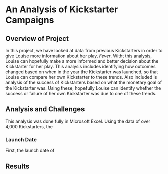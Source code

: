# An Analysis of Kickstarter Campaigns

## Overview of Project
In this project, we have looked at data from previous Kickstarters in order to give Louise more information about her play, *Fever*. Witht this analysis, Louise can hopefully make a more informed and better decision about the Kickstarter for her play. This analysis includes identifying how outcomes changed based on when in the year the Kickstarter was launched, so that Louise can compare her own Kickstarter to these trends. Also included is analysis of the success of Kickstarters based on what the monetary goal of the Kickstarter was. Using these, hopefully Louise can identify whether the success or failure of her own Kickstarter was due to one of these trends.

## Analysis and Challenges
This analysis was done fully in Microsoft Excel. Using the data of over 4,000 Kickstarters, the 
### Launch Date
First, the launch date of 
## Results
